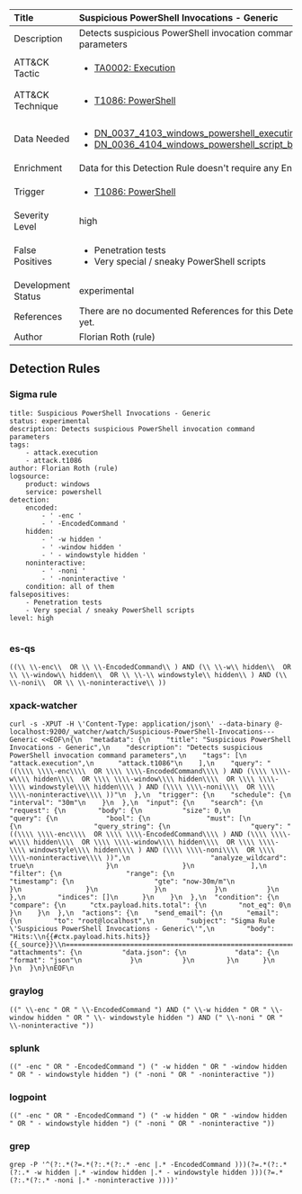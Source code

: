 | Title                | Suspicious PowerShell Invocations - Generic                                                                                                                                                 |
|:---------------------|:------------------------------------------------------------------------------------------------------------------------------------------------------------|
| Description          | Detects suspicious PowerShell invocation command parameters                                                                                                                                           |
| ATT&amp;CK Tactic    |  <ul><li>[TA0002: Execution](https://attack.mitre.org/tactics/TA0002)</li></ul>  |
| ATT&amp;CK Technique | <ul><li>[T1086: PowerShell](https://attack.mitre.org/techniques/T1086)</li></ul>  |
| Data Needed          | <ul><li>[DN_0037_4103_windows_powershell_executing_pipeline](../Data_Needed/DN_0037_4103_windows_powershell_executing_pipeline.md)</li><li>[DN_0036_4104_windows_powershell_script_block](../Data_Needed/DN_0036_4104_windows_powershell_script_block.md)</li></ul>  |
| Enrichment           |  Data for this Detection Rule doesn't require any Enrichments.  |
| Trigger              | <ul><li>[T1086: PowerShell](../Triggers/T1086.md)</li></ul>  |
| Severity Level       | high |
| False Positives      | <ul><li>Penetration tests</li><li>Very special / sneaky PowerShell scripts</li></ul>  |
| Development Status   | experimental |
| References           |  There are no documented References for this Detection Rule yet.  |
| Author               | Florian Roth (rule) |


## Detection Rules

### Sigma rule

```
title: Suspicious PowerShell Invocations - Generic
status: experimental
description: Detects suspicious PowerShell invocation command parameters
tags:
    - attack.execution
    - attack.t1086
author: Florian Roth (rule)
logsource:
    product: windows
    service: powershell
detection:
    encoded:
        - ' -enc '
        - ' -EncodedCommand '
    hidden:
        - ' -w hidden '
        - ' -window hidden '
        - ' - windowstyle hidden '
    noninteractive:
        - ' -noni '
        - ' -noninteractive '
    condition: all of them
falsepositives:
    - Penetration tests
    - Very special / sneaky PowerShell scripts
level: high


```





### es-qs
    
```
((\\ \\-enc\\  OR \\ \\-EncodedCommand\\ ) AND (\\ \\-w\\ hidden\\  OR \\ \\-window\\ hidden\\  OR \\ \\-\\ windowstyle\\ hidden\\ ) AND (\\ \\-noni\\  OR \\ \\-noninteractive\\ ))
```


### xpack-watcher
    
```
curl -s -XPUT -H \'Content-Type: application/json\' --data-binary @- localhost:9200/_watcher/watch/Suspicious-PowerShell-Invocations---Generic <<EOF\n{\n  "metadata": {\n    "title": "Suspicious PowerShell Invocations - Generic",\n    "description": "Detects suspicious PowerShell invocation command parameters",\n    "tags": [\n      "attack.execution",\n      "attack.t1086"\n    ],\n    "query": "((\\\\ \\\\-enc\\\\  OR \\\\ \\\\-EncodedCommand\\\\ ) AND (\\\\ \\\\-w\\\\ hidden\\\\  OR \\\\ \\\\-window\\\\ hidden\\\\  OR \\\\ \\\\-\\\\ windowstyle\\\\ hidden\\\\ ) AND (\\\\ \\\\-noni\\\\  OR \\\\ \\\\-noninteractive\\\\ ))"\n  },\n  "trigger": {\n    "schedule": {\n      "interval": "30m"\n    }\n  },\n  "input": {\n    "search": {\n      "request": {\n        "body": {\n          "size": 0,\n          "query": {\n            "bool": {\n              "must": [\n                {\n                  "query_string": {\n                    "query": "((\\\\ \\\\-enc\\\\  OR \\\\ \\\\-EncodedCommand\\\\ ) AND (\\\\ \\\\-w\\\\ hidden\\\\  OR \\\\ \\\\-window\\\\ hidden\\\\  OR \\\\ \\\\-\\\\ windowstyle\\\\ hidden\\\\ ) AND (\\\\ \\\\-noni\\\\  OR \\\\ \\\\-noninteractive\\\\ ))",\n                    "analyze_wildcard": true\n                  }\n                }\n              ],\n              "filter": {\n                "range": {\n                  "timestamp": {\n                    "gte": "now-30m/m"\n                  }\n                }\n              }\n            }\n          }\n        },\n        "indices": []\n      }\n    }\n  },\n  "condition": {\n    "compare": {\n      "ctx.payload.hits.total": {\n        "not_eq": 0\n      }\n    }\n  },\n  "actions": {\n    "send_email": {\n      "email": {\n        "to": "root@localhost",\n        "subject": "Sigma Rule \'Suspicious PowerShell Invocations - Generic\'",\n        "body": "Hits:\\n{{#ctx.payload.hits.hits}}{{_source}}\\n================================================================================\\n{{/ctx.payload.hits.hits}}",\n        "attachments": {\n          "data.json": {\n            "data": {\n              "format": "json"\n            }\n          }\n        }\n      }\n    }\n  }\n}\nEOF\n
```


### graylog
    
```
((" \\-enc " OR " \\-EncodedCommand ") AND (" \\-w hidden " OR " \\-window hidden " OR " \\- windowstyle hidden ") AND (" \\-noni " OR " \\-noninteractive "))
```


### splunk
    
```
((" -enc " OR " -EncodedCommand ") (" -w hidden " OR " -window hidden " OR " - windowstyle hidden ") (" -noni " OR " -noninteractive "))
```


### logpoint
    
```
((" -enc " OR " -EncodedCommand ") (" -w hidden " OR " -window hidden " OR " - windowstyle hidden ") (" -noni " OR " -noninteractive "))
```


### grep
    
```
grep -P '^(?:.*(?=.*(?:.*(?:.* -enc |.* -EncodedCommand )))(?=.*(?:.*(?:.* -w hidden |.* -window hidden |.* - windowstyle hidden )))(?=.*(?:.*(?:.* -noni |.* -noninteractive ))))'
```



